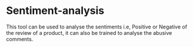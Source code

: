 # Sentiment-analysis
This tool can be used to analyse the sentiments i.e, Positive or Negative of the review of a product, it can also be trained to analyse the abusive comments.
